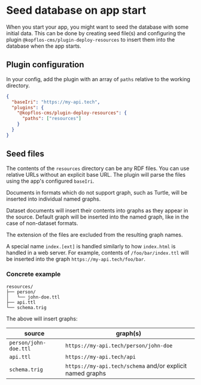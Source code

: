 # Seed database on app start

When you start your app, you might want to seed the database with some initial data. This can be done
by creating seed file(s) and configuring the plugin `@kopflos-cms/plugin-deploy-resources` to insert
them into the database when the app starts.

## Plugin configuration

In your config, add the plugin with an array of `paths` relative to the working directory.

```json
{
  "baseIri": "https://my-api.tech",
  "plugins": {
    "@kopflos-cms/plugin-deploy-resources": {
      "paths": ["resources"]
    }
  }
}
```

## Seed files

The contents of the `resources` directory can be any RDF files. You can use relative URLs without 
an explicit base URL. The plugin will parse the files using the app's configured `baseIri`. 

Documents in formats which do not support graph, such as Turtle, will be inserted into individual
named graphs.

Dataset documents will insert their contents into graphs as they appear in the source. Default graph
will be inserted into the named graph, like in the case of non-dataset formats.

The extension of the files are excluded from the resulting graph names.

A special name `index.[ext]` is handled similarly to how `index.html` is handled in a web server. For
example, contents of `/foo/bar/index.ttl` will be inserted into the graph `https://my-api.tech/foo/bar`.

### Concrete example 

```
resources/
├── person/
│   └── john-doe.ttl
├── api.ttl
└── schema.trig
```

The above will insert graphs:

| source                | graph(s)                                                  |
|-----------------------|-----------------------------------------------------------|
| `person/john-doe.ttl` | `https://my-api.tech/person/john-doe`                     |
| `api.ttl`             | `https://my-api.tech/api`                                 |
| `schema.trig`         | `https://my-api.tech/schema` and/or explicit named graphs |
```
